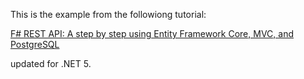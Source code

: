 This is the example from the followiong tutorial:

[F# REST API: A step by step using Entity Framework Core, MVC, and PostgreSQL](https://medium.com/swlh/f-rest-api-net-core-using-entity-framework-mvc-and-postgresql-fc7643faa747)

updated for .NET 5.
